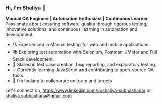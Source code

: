 
### Hi, I'm Shaliya 👋
**Manual QA Engineer | Automation Enthusiast | Continuous Learner**  
Passionate about ensuring software quality through rigorous testing, innovative solutions, and continuous learning in automation and development.

- 🔍 Experienced in Manual testing for web and mobile applications.
- 📚 Exploring test automation with Selenium, Postman, JMeter and Full Stack development.
- 🌟 Skilled in test case creation, bug reporting, and exploratory testing.
- 💡 Currently learning JavaScript and contributing to open-source QA tools.
- 💞️ I’m looking to collaborate on team and targets

Let's connect on, 
https://www.linkedin.com/in/shaliya-subhashana/ or
shaliya.subhashana@gmail.com


